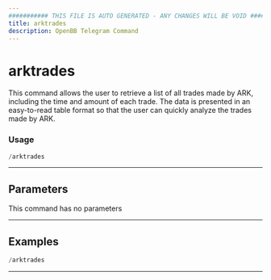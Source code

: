 ```yaml
---
########### THIS FILE IS AUTO GENERATED - ANY CHANGES WILL BE VOID ###########
title: arktrades
description: OpenBB Telegram Command
---
```


# arktrades

This command allows the user to retrieve a list of all trades made by ARK, including the time and amount of each trade. The data is presented in an easy-to-read table format so that the user can quickly analyze the trades made by ARK.

### Usage

```python wordwrap
/arktrades
```

---

## Parameters

This command has no parameters

---

## Examples

```python
/arktrades
```

---

